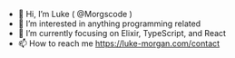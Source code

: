 -  👋   Hi, I’m Luke ( @Morgscode )
-  👀   I’m interested in anything programming related
-  🌱   I’m currently focusing on Elixir, TypeScript, and React
-  📫   How to reach me https://luke-morgan.com/contact

<!---
Morgscode/Morgscode is a ✨ special ✨ repository because its `README.md` (this file) appears on your GitHub profile.
You can click the Preview link to take a look at your changes.
--->
